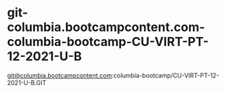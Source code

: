 # git-columbia.bootcampcontent.com-columbia-bootcamp-CU-VIRT-PT-12-2021-U-B
git@columbia.bootcampcontent.com:columbia-bootcamp/CU-VIRT-PT-12-2021-U-B.GIT
